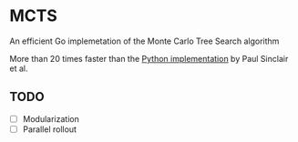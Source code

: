 # MCTS
An efficient Go implemetation of the Monte Carlo Tree Search algorithm

More than 20 times faster than the [Python implementation](https://github.com/pbsinclair42/MCTS) by Paul Sinclair et al. 

## TODO
- [ ] Modularization
- [ ] Parallel rollout
